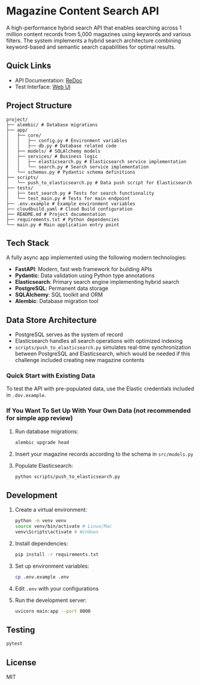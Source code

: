 # Magazine Content Search API

A high-performance hybrid search API that enables searching across 1 million content records from 5,000 magazines using
keywords and various filters. The system implements a hybrid search architecture combining keyword-based and semantic
search capabilities for optimal results.

## Quick Links

- API Documentation: [ReDoc](https://hybrid-search-348886817567.us-central1.run.app/redoc)
- Test Interface: [Web UI](https://hybrid-search-348886817567.us-central1.run.app/test)

## Project Structure

```
project/
├── alembic/ # Database migrations
├── app/
│   ├── core/
│   │   ├── config.py # Environment variables
│   │   ├── db.py # Database related code
│   ├── models/ # SQLAlchemy models
│   ├── services/ # Business logic
│   │   ├── elasticsearch.py # Elasticsearch service implementation
│   │   └── search.py # Search service implementation
│   └── schemas.py # Pydantic schema definitions
├── scripts/
│   └── push_to_elasticsearch.py # Data push script for Elasticsearch
├── tests/
│   ├── test_search.py # Tests for search functionality
│   └── test_main.py # Tests for main endpoint
├── .env.example # Example environment variables
├── cloudbuild.yaml # Cloud Build configuration
├── README.md # Project documentation
├── requirements.txt # Python dependencies
└── main.py # Main application entry point
```

## Tech Stack

A fully async app implemented using the following modern technologies:

- **FastAPI**: Modern, fast web framework for building APIs
- **Pydantic**: Data validation using Python type annotations
- **Elasticsearch**: Primary search engine implementing hybrid search
- **PostgreSQL**: Permanent data storage
- **SQLAlchemy**: SQL toolkit and ORM
- **Alembic**: Database migration tool

## Data Store Architecture

- PostgreSQL serves as the system of record
- Elasticsearch handles all search operations with optimized indexing
- `scripts/push_to_elasticsearch.py` simulates real-time synchronization between PostgreSQL and Elasticsearch, which
  would be needed if this challenge included creating new magazine contents

### Quick Start with Existing Data

To test the API with pre-populated data, use the Elastic credentials included in `.dov.example`.

### If You Want To Set Up With Your Own Data (not recommended for simple app review)

1. Run database migrations:

    ```bash
    alembic upgrade head
    ```

2. Insert your magazine records according to the schema in `src/models.py`

3. Populate Elasticsearch:

    ```bash
    python scripts/push_to_elasticsearch.py
    ```

## Development

1. Create a virtual environment:

    ```bash
    python -m venv venv
    source venv/bin/activate # Linux/Mac
    venv\Scripts\activate # Windows
    ```

2. Install dependencies:

    ```bash
    pip install -r requirements.txt
    ```

3. Set up environment variables:
    ```bash
    cp .env.example .env
    ```

4. Edit `.env` with your configurations

5. Run the development server:
    ```bash
    uvicorn main:app --port 8000
    ```

## Testing

```bash
pytest
```

## License

MIT